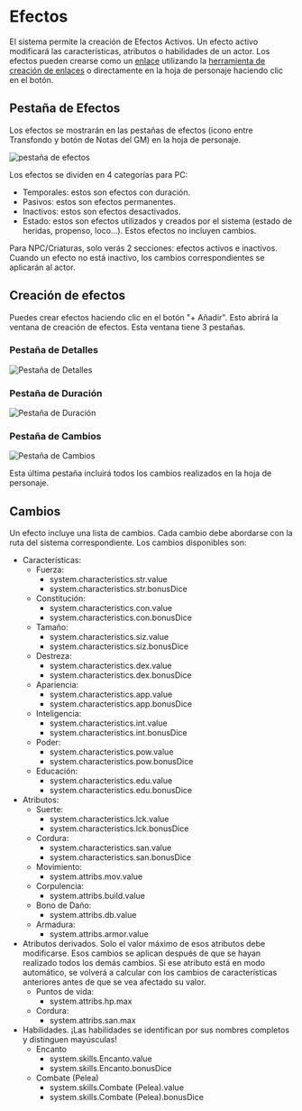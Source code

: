 # Efectos

El sistema permite la creación de Efectos Activos.
Un efecto activo modificará las características, atributos o habilidades de un actor.
Los efectos pueden crearse como un [enlace](enlaces.md) utilizando la [herramienta de creación de enlaces](ventana_de_creacion_de_enlaces.md) o directamente en la hoja de personaje haciendo clic en el botón.

## Pestaña de Efectos

Los efectos se mostrarán en las pestañas de efectos (icono entre Transfondo y botón de Notas del GM) en la hoja de personaje.

![pestaña de efectos](../../assets/manual/effects/effects-tab.webp)

Los efectos se dividen en 4 categorías para PC:

- Temporales: estos son efectos con duración.
- Pasivos: estos son efectos permanentes.
- Inactivos: estos son efectos desactivados.
- Estado: estos son efectos utilizados y creados por el sistema (estado de heridas, propenso, loco...). Estos efectos no incluyen cambios.

Para NPC/Criaturas, solo verás 2 secciones: efectos activos e inactivos.
Cuando un efecto no está inactivo, los cambios correspondientes se aplicarán al actor.

## Creación de efectos

Puedes crear efectos haciendo clic en el botón "+ Añadir".
Esto abrirá la ventana de creación de efectos.
Esta ventana tiene 3 pestañas.

### Pestaña de Detalles

![Pestaña de Detalles](../../assets/manual/effects/details-tab.webp)

### Pestaña de Duración

![Pestaña de Duración](../../assets/manual/effects/duration-tab.webp)

### Pestaña de Cambios

![Pestaña de Cambios](../../assets/manual/effects/changes-tab.webp)

Esta última pestaña incluirá todos los cambios realizados en la hoja de personaje.

## Cambios

Un efecto incluye una lista de cambios. Cada cambio debe abordarse con la ruta del sistema correspondiente.
Los cambios disponibles son:

- Características:
  - Fuerza:
    - system.characteristics.str.value
    - system.characteristics.str.bonusDice
  - Constitución:
    - system.characteristics.con.value
    - system.characteristics.con.bonusDice
  - Tamaño:
    - system.characteristics.siz.value
    - system.characteristics.siz.bonusDice
  - Destreza:
    - system.characteristics.dex.value
    - system.characteristics.dex.bonusDice
  - Apariencia:
    - system.characteristics.app.value
    - system.characteristics.app.bonusDice
  - Inteligencia:
    - system.characteristics.int.value
    - system.characteristics.int.bonusDice
  - Poder:
    - system.characteristics.pow.value
    - system.characteristics.pow.bonusDice
  - Educación:
    - system.characteristics.edu.value
    - system.characteristics.edu.bonusDice
- Atributos:
  - Suerte:
    - system.characteristics.lck.value
    - system.characteristics.lck.bonusDice
  - Cordura:
    - system.characteristics.san.value
    - system.characteristics.san.bonusDice
  - Movimiento:
    - system.attribs.mov.value
  - Corpulencia:
    - system.attribs.build.value
  - Bono de Daño:
    - system.attribs.db.value
  - Armadura:
    - system.attribs.armor.value
- Atributos derivados. Solo el valor máximo de esos atributos debe modificarse. Esos cambios se aplican después de que se hayan realizado todos los demás cambios. Si ese atributo está en modo automático, se volverá a calcular con los cambios de características anteriores antes de que se vea afectado su valor.
  - Puntos de vida:
    - system.attribs.hp.max
  - Cordura:
    - system.attribs.san.max
- Habilidades. ¡Las habilidades se identifican por sus nombres completos y distinguen mayúsculas!
  - Encanto
    - system.skills.Encanto.value
    - system.skills.Encanto.bonusDice
  - Combate (Pelea)
    - system.skills.Combate (Pelea).value
    - system.skills.Combate (Pelea).bonusDice
